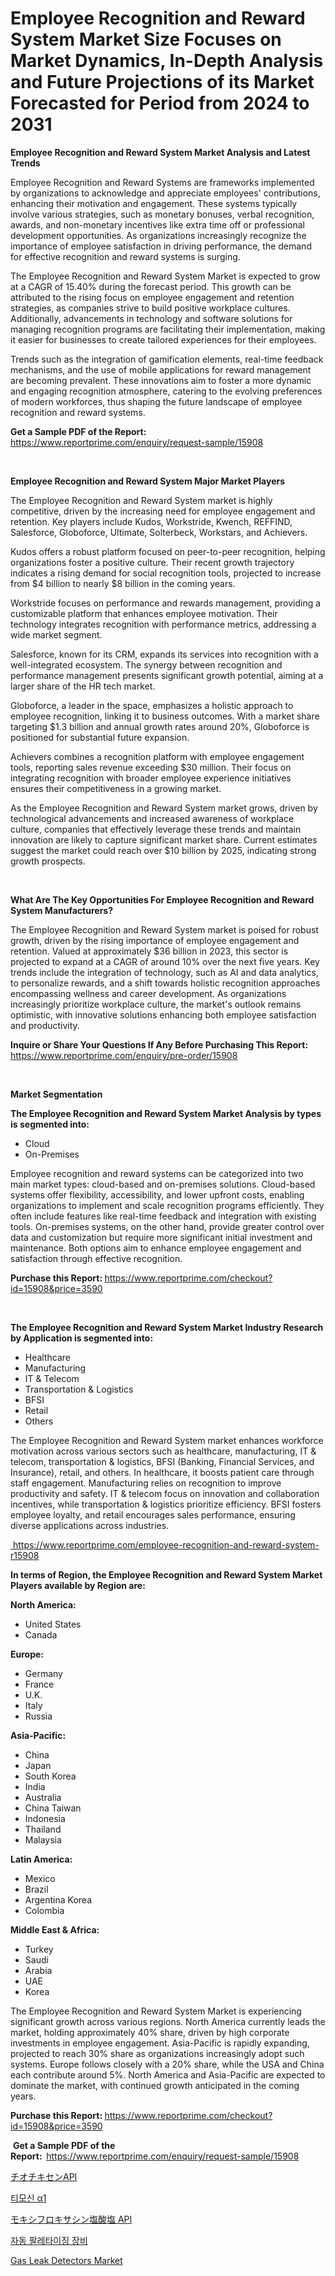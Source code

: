 <p><h1>Employee Recognition and Reward System Market Size Focuses on Market Dynamics, In-Depth Analysis and Future Projections of its Market Forecasted for Period from 2024 to 2031</h1></p><p><strong>Employee Recognition and Reward System Market Analysis and Latest Trends</strong></p>
<p><p>Employee Recognition and Reward Systems are frameworks implemented by organizations to acknowledge and appreciate employees' contributions, enhancing their motivation and engagement. These systems typically involve various strategies, such as monetary bonuses, verbal recognition, awards, and non-monetary incentives like extra time off or professional development opportunities. As organizations increasingly recognize the importance of employee satisfaction in driving performance, the demand for effective recognition and reward systems is surging.</p><p>The Employee Recognition and Reward System Market is expected to grow at a CAGR of 15.40% during the forecast period. This growth can be attributed to the rising focus on employee engagement and retention strategies, as companies strive to build positive workplace cultures. Additionally, advancements in technology and software solutions for managing recognition programs are facilitating their implementation, making it easier for businesses to create tailored experiences for their employees. </p><p>Trends such as the integration of gamification elements, real-time feedback mechanisms, and the use of mobile applications for reward management are becoming prevalent. These innovations aim to foster a more dynamic and engaging recognition atmosphere, catering to the evolving preferences of modern workforces, thus shaping the future landscape of employee recognition and reward systems.</p></p>
<p><strong>Get a Sample PDF of the Report:&nbsp;</strong> <a href="https://www.reportprime.com/enquiry/request-sample/15908">https://www.reportprime.com/enquiry/request-sample/15908</a></p>
<p>&nbsp;</p>
<p><strong>Employee Recognition and Reward System Major Market Players</strong></p>
<p><p>The Employee Recognition and Reward System market is highly competitive, driven by the increasing need for employee engagement and retention. Key players include Kudos, Workstride, Kwench, REFFIND, Salesforce, Globoforce, Ultimate, Solterbeck, Workstars, and Achievers. </p><p>Kudos offers a robust platform focused on peer-to-peer recognition, helping organizations foster a positive culture. Their recent growth trajectory indicates a rising demand for social recognition tools, projected to increase from $4 billion to nearly $8 billion in the coming years.</p><p>Workstride focuses on performance and rewards management, providing a customizable platform that enhances employee motivation. Their technology integrates recognition with performance metrics, addressing a wide market segment. </p><p>Salesforce, known for its CRM, expands its services into recognition with a well-integrated ecosystem. The synergy between recognition and performance management presents significant growth potential, aiming at a larger share of the HR tech market.</p><p>Globoforce, a leader in the space, emphasizes a holistic approach to employee recognition, linking it to business outcomes. With a market share targeting $1.3 billion and annual growth rates around 20%, Globoforce is positioned for substantial future expansion.</p><p>Achievers combines a recognition platform with employee engagement tools, reporting sales revenue exceeding $30 million. Their focus on integrating recognition with broader employee experience initiatives ensures their competitiveness in a growing market.</p><p>As the Employee Recognition and Reward System market grows, driven by technological advancements and increased awareness of workplace culture, companies that effectively leverage these trends and maintain innovation are likely to capture significant market share. Current estimates suggest the market could reach over $10 billion by 2025, indicating strong growth prospects.</p></p>
<p>&nbsp;</p>
<p><strong>What Are The Key Opportunities For Employee Recognition and Reward System Manufacturers?</strong></p>
<p><p>The Employee Recognition and Reward System market is poised for robust growth, driven by the rising importance of employee engagement and retention. Valued at approximately $36 billion in 2023, this sector is projected to expand at a CAGR of around 10% over the next five years. Key trends include the integration of technology, such as AI and data analytics, to personalize rewards, and a shift towards holistic recognition approaches encompassing wellness and career development. As organizations increasingly prioritize workplace culture, the market's outlook remains optimistic, with innovative solutions enhancing both employee satisfaction and productivity.</p></p>
<p><strong>Inquire or Share Your Questions If Any Before Purchasing This Report:</strong> <a href="https://www.reportprime.com/enquiry/pre-order/15908">https://www.reportprime.com/enquiry/pre-order/15908</a></p>
<p>&nbsp;</p>
<p><strong>Market Segmentation</strong></p>
<p><strong>The Employee Recognition and Reward System Market Analysis by types is segmented into:</strong></p>
<p><ul><li>Cloud</li><li>On-Premises</li></ul></p>
<p><p>Employee recognition and reward systems can be categorized into two main market types: cloud-based and on-premises solutions. Cloud-based systems offer flexibility, accessibility, and lower upfront costs, enabling organizations to implement and scale recognition programs efficiently. They often include features like real-time feedback and integration with existing tools. On-premises systems, on the other hand, provide greater control over data and customization but require more significant initial investment and maintenance. Both options aim to enhance employee engagement and satisfaction through effective recognition.</p></p>
<p><strong>Purchase this Report:&nbsp;</strong><a href="https://www.reportprime.com/checkout?id=15908&price=3590">https://www.reportprime.com/checkout?id=15908&price=3590</a></p>
<p>&nbsp;</p>
<p><strong>The Employee Recognition and Reward System Market Industry Research by Application is segmented into:</strong></p>
<p><ul><li>Healthcare</li><li>Manufacturing</li><li>IT & Telecom</li><li>Transportation & Logistics</li><li>BFSI</li><li>Retail</li><li>Others</li></ul></p>
<p><p>The Employee Recognition and Reward System market enhances workforce motivation across various sectors such as healthcare, manufacturing, IT & telecom, transportation & logistics, BFSI (Banking, Financial Services, and Insurance), retail, and others. In healthcare, it boosts patient care through staff engagement. Manufacturing relies on recognition to improve productivity and safety. IT & telecom focus on innovation and collaboration incentives, while transportation & logistics prioritize efficiency. BFSI fosters employee loyalty, and retail encourages sales performance, ensuring diverse applications across industries.</p></p>
<p><a href="https://www.reportprime.com/employee-recognition-and-reward-system-r15908">&nbsp;https://www.reportprime.com/employee-recognition-and-reward-system-r15908</a></p>
<p><strong>In terms of Region, the Employee Recognition and Reward System Market Players available by Region are:</strong></p>
<p>
    <p> <strong> North America: </strong>
        <ul>
            <li>United States</li>
            <li>Canada</li>
        </ul>
        </p> 
    <p> <strong> Europe: </strong>
        <ul>
            <li>Germany</li>
            <li>France</li>
            <li>U.K.</li>
            <li>Italy</li>
            <li>Russia</li>
        </ul>
        </p> 
    <p> <strong> Asia-Pacific: </strong>
        <ul>
            <li>China</li>
            <li>Japan</li>
            <li>South Korea</li>
            <li>India</li>
            <li>Australia</li>
            <li>China Taiwan</li>
            <li>Indonesia</li>
            <li>Thailand</li>
            <li>Malaysia</li>
        </ul>
        </p> 
    <p> <strong> Latin America: </strong>
        <ul>
            <li>Mexico</li>
            <li>Brazil</li>
            <li>Argentina Korea</li>
            <li>Colombia</li>
        </ul>
        </p> 
    <p> <strong> Middle East & Africa: </strong>
        <ul>
            <li>Turkey</li>
            <li>Saudi</li>
            <li>Arabia</li>
            <li>UAE</li>
            <li>Korea</li>
        </ul>
    </p>
    </p>
<p><p>The Employee Recognition and Reward System Market is experiencing significant growth across various regions. North America currently leads the market, holding approximately 40% share, driven by high corporate investments in employee engagement. Asia-Pacific is rapidly expanding, projected to reach 30% share as organizations increasingly adopt such systems. Europe follows closely with a 20% share, while the USA and China each contribute around 5%. North America and Asia-Pacific are expected to dominate the market, with continued growth anticipated in the coming years.</p></p>
<p><strong>Purchase this Report: </strong><a href="https://www.reportprime.com/checkout?id=15908&price=3590">https://www.reportprime.com/checkout?id=15908&price=3590</a></p>
<p>&nbsp;<strong>Get a Sample PDF of the Report:&nbsp;&nbsp;</strong><a href="https://www.reportprime.com/enquiry/request-sample/15908">https://www.reportprime.com/enquiry/request-sample/15908</a></p>
<p><strong></strong></p>
<p><p><a href="https://medium.com/@dfs4ff/tiotixene-api-market-%E3%81%AE%E3%82%B0%E3%83%AD%E3%83%BC%E3%83%90%E3%83%AB%E5%B8%82%E5%A0%B4%E6%A6%82%E8%A6%81%E3%81%AF-%E4%B8%96%E7%95%8C%E3%81%8A%E3%82%88%E3%81%B3%E4%B8%BB%E8%A6%81%E5%B8%82%E5%A0%B4%E3%81%AB%E3%81%8A%E3%81%91%E3%82%8B%E6%A5%AD%E7%95%8C%E3%81%AB%E5%BD%B1%E9%9F%BF%E3%82%92%E4%B8%8E%E3%81%88%E3%82%8B%E4%B8%BB%E8%A6%81%E3%81%AA%E3%83%88%E3%83%AC%E3%83%B3%E3%83%89%E3%81%AB%E3%81%A4%E3%81%84%E3%81%A6-%E7%8B%AC%E8%87%AA%E3%81%AE%E8%A6%96%E7%82%B9%E3%82%92%E6%8F%90%E4%BE%9B%E3%81%97%E3%81%BE%E3%81%99-50208a5d1a09">チオチキセンAPI</a></p><p><a href="https://medium.com/@luigispence46/%EC%84%B8%EA%B3%84-thymosin-%CE%B11-market-%EC%9D%80-2024%EC%97%90%EC%84%9C-2031%EB%A1%9C-%EC%97%B0%ED%8F%89%EA%B7%A0-%EC%A6%9D%EA%B0%80%EC%9C%A8%EC%9D%84-%EB%B3%B4%EC%9D%BC-%EA%B2%83%EC%9C%BC%EB%A1%9C-%EC%98%88%EC%83%81%EB%90%A9%EB%8B%88%EB%8B%A4-9672f1ec6ac7">티모신 α1</a></p><p><a href="https://medium.com/@dfs4ff/moxifloxacin-hydrochloride-api-market-%E3%81%AE%E3%82%B0%E3%83%AD%E3%83%BC%E3%83%90%E3%83%AB%E5%B8%82%E5%A0%B4%E6%A6%82%E8%A6%81%E3%81%AF-%E4%B8%96%E7%95%8C%E3%81%8A%E3%82%88%E3%81%B3%E4%B8%BB%E8%A6%81%E5%B8%82%E5%A0%B4%E3%81%AB%E3%81%8A%E3%81%91%E3%82%8B%E6%A5%AD%E7%95%8C%E3%81%AB%E5%BD%B1%E9%9F%BF%E3%82%92%E4%B8%8E%E3%81%88%E3%82%8B%E4%B8%BB%E8%A6%81%E3%81%AA%E3%83%88%E3%83%AC%E3%83%B3%E3%83%89%E3%81%AB%E3%81%A4%E3%81%84%E3%81%A6-%E7%8B%AC%E8%87%AA%E3%81%AE%E8%A6%96%E7%82%B9%E3%82%92%E6%8F%90%E4%BE%9B%E3%81%97%E3%81%BE%E3%81%99-b5920407871b">モキシフロキサシン塩酸塩 API</a></p><p><a href="https://medium.com/@dewayneber2023/automatic-palletising-equipment-market-%EC%9D%98-%EA%B8%80%EB%A1%9C%EB%B2%8C-%EC%8B%9C%EC%9E%A5-%EA%B0%9C%EC%9A%94%EB%8A%94-%EC%A0%84-%EC%84%B8%EA%B3%84-%EB%B0%8F-%EC%A3%BC%EC%9A%94-%EC%8B%9C%EC%9E%A5%EC%9D%98-%EC%82%B0%EC%97%85%EC%97%90-%EC%98%81%ED%96%A5%EC%9D%84-%EB%AF%B8%EC%B9%98%EB%8A%94-%EC%A3%BC%EC%9A%94-%ED%8A%B8%EB%A0%8C%EB%93%9C%EC%97%90-%EB%8C%80%ED%95%9C-%EB%8F%85%ED%8A%B9%ED%95%9C-%EA%B4%80%EC%A0%90%EC%9D%84-c7d51ffa9d83">자동 팔레타이징 장비</a></p><p><a href="https://www.linkedin.com/pulse/gas-leak-detectors-market-trends-regional-insights-forecasted-dcicf?trackingId=txbYg4tbR0%2B%2FQPcF4upoqg%3D%3D">Gas Leak Detectors Market</a></p></p>